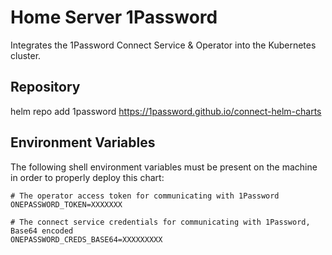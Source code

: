 # Home Server 1Password

Integrates the 1Password Connect Service & Operator into the Kubernetes cluster.

## Repository

helm repo add 1password https://1password.github.io/connect-helm-charts

## Environment Variables

The following shell environment variables must be present on the machine in order to properly deploy this chart:

```
# The operator access token for communicating with 1Password
ONEPASSWORD_TOKEN=XXXXXXX

# The connect service credentials for communicating with 1Password, Base64 encoded
ONEPASSWORD_CREDS_BASE64=XXXXXXXXX
```